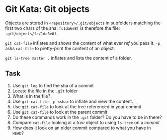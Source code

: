 # Git Kata: Git objects
Objects are stored in `<repository>/.git/objects` in subfolders matching the first two chars of the sha.
`fc1da6e8f` is therefore the file: `.git/objects/fc/1da6e8f`.

`git cat-file` inflates and shows the content of what ever _ref_ you pass it.
`-p` asks `cat-file` to pretty-print the content of an object.

`git ls-tree master .` inflates and lists the content of a folder.

## Task
1. Use `git log` to find the sha of a commit
1. Locate the file in the `.git` folder
1. What is in the file?
1. Use `git cat-file -p <sha>` to inflate and view the content.
1. Use `git cat-file` to look at the tree referenced in your commit
1. Use `git cat-file` to look at the parent commit
1. Do these commands work in the `.git` folder? Do you have to be in there?
1. Compare `cat-file` looking at a _tree_ object to using `ls-tree` on a _commit_
1. How does it look on an older commit compared to what you have in `HEAD`?
